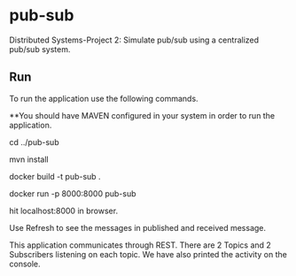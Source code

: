 # pub-sub
Distributed Systems-Project 2: Simulate pub/sub using a centralized pub/sub system.



## Run
To run the application use the following commands. 

**You should have MAVEN configured in your system in order to run the application.

cd ../pub-sub

mvn install

docker build -t pub-sub .

docker run -p 8000:8000 pub-sub

hit localhost:8000 in browser.

Use Refresh to see the messages in published and received message.


This application communicates through REST. There are 2 Topics and 2 Subscribers listening on each topic. We have also printed the activity on the console.
